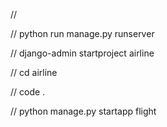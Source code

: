 //

// python run manage.py runserver

// django-admin startproject airline

// cd airline

// code .

// python manage.py startapp flight

